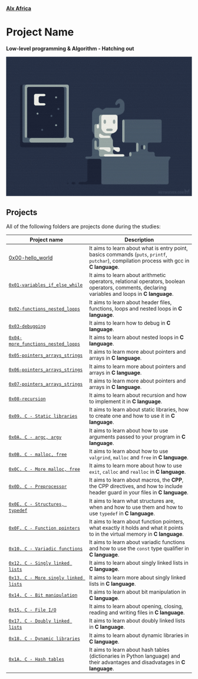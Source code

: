 #### **[Alx Africa](https://www.alxafrica.com/)**

# Project Name
**Low-level programming & Algorithm - Hatching out**

<p><img src="https://github.com/TeddyO323/photos/blob/main/c.gif"  width="750 px"></p> 

## Projects
All of the following folders are projects done during the studies:

| Project name | Description |
| ------------ | ----------- |
| [0x00-hello_world](./0x00-hello_world/) | It aims to learn about what is entry point, basics commands (`puts`, `printf`, `putchar`), compilation process with gcc in **C language**.|
| [`0x01-variables_if_else_while`](./0x01-variables_if_else_while/) | It aims to learn about arithmetic operators, relational operators, boolean operators, comments, declaring variables and loops in **C language**.|
| [`0x02-functions_nested_loops`](/0x02-functions_nested_loops/) | It aims to learn about header files, functions, loops and nested loops in **C language**.|
| [`0x03-debugging`](/0x03-debugging/) | It aims to learn how to debug in **C language**.|
| [`0x04-more_functions_nested_loops`](./0x04-more_functions_nested_loops/) | It aims to learn about nested loops in **C language**.|
| [`0x05-pointers_arrays_strings`](/0x05-pointers_arrays_strings/) | It aims to learn more about pointers and arrays in **C language**.|
| [`0x06-pointers_arrays_strings`](./0x06-pointers_arrays_strings/) | It aims to learn more about pointers and arrays in **C language**.|
| [`0x07-pointers_arrays_strings`](./0x07-pointers_arrays_strings/) | It aims to learn more about pointers and arrays in **C language**.|
| [`0x08-recursion`](./0x08-recursion/) | It aims to learn about recursion and how to implement it in **C language**.|
| [`0x09. C - Static libraries`](./0x09-static_libraries/) | It aims to learn about static libraries, how to create one and how to use it in **C language**.|
| [`0x0A. C - argc, argv`](./0x0A-argc_argv/) | It aims to learn about how to use arguments passed to your program in **C language**.|
| [`0x0B. C - malloc, free`](/0x0B-malloc_free/) | It aims to learn about how to use `valgrind`, `malloc` and `free` in **C language**.|
| [`0x0C. C - More malloc, free`](/0x0C-more_malloc_free/) | It aims to learn more about how to use `exit`, `calloc` and `realloc` in **C language**.|
| [`0x0D. C - Preprocessor`](/0x0D-preprocessor/) | It aims to learn about macros, the **CPP**, the CPP directives, and how to include header guard in your files in **C language**.|
| [`0x0E. C - Structures, typedef`](/0x0E-structures_typedef/) | It aims to learn what structures are, when and how to use them and how to use `typedef` in **C language**.|
| [`0x0F. C - Function pointers`](/0x0F-function_pointers/) | It aims to learn about function pointers, what exactly it holds and what it points to in the virtual memory in **C language**.|
| [`0x10. C - Variadic functions`]() | It aims to learn about variadic functions and how to use the `const` type qualifier in **C language**.|
| [`0x12. C - Singly linked lists`](/) | It aims to learn about singly linked lists in **C language**.|
| [`0x13. C - More singly linked lists`](/0x13-more_singly_linked_lists/) | It aims to learn more about singly linked lists in **C language**.|
| [`0x14. C - Bit manipulation`](/0x14-bit_manipulation/) | It aims to learn about bit manipulation in **C language**.|
| [`0x15. C - File I/O`](/0x15-file_io/) | It aims to learn about opening, closing, reading and writing files in **C language**.|
| [`0x17. C - Doubly linked lists`](/0x17-doubly_linked_lists/) | It aims to learn about doubly linked lists in **C language**.|
| [`0x18. C - Dynamic libraries`](/0x18-dynamic_libraries/) | It aims to learn about dynamic libraries in **C language**.|
| [`0x1A. C - Hash tables`](/0x1A-hash_tables/) | It aims to learn about hash tables (dictionaries in Python language) and their advantages and disadvatages in **C language**.|



